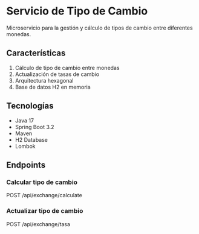 # Servicio de Tipo de Cambio

Microservicio para la gestión y cálculo de tipos de cambio entre diferentes monedas.

## Características

1. Cálculo de tipo de cambio entre monedas
2. Actualización de tasas de cambio
3. Arquitectura hexagonal
4. Base de datos H2 en memoria

## Tecnologías

- Java 17
- Spring Boot 3.2
- Maven
- H2 Database
- Lombok

## Endpoints

### Calcular tipo de cambio
POST /api/exchange/calculate


### Actualizar tipo de cambio
POST /api/exchange/tasa

